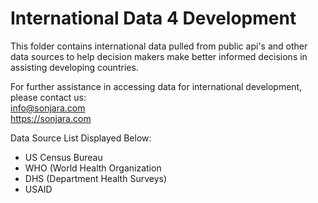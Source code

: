  # International Data 4 Development

This folder contains international data pulled from public api's and other data sources to help decision makers make better informed decisions in assisting developing countries.

For further assistance in accessing data for international development, please contact us: </br>
info@sonjara.com </br>
https://sonjara.com

Data Source List Displayed Below:
<ul>
  <li> US Census Bureau </li>
  <li> WHO (World Health Organization </li>
  <li> DHS (Department Health Surveys) </li>
  <li> USAID </li>
</ul>
